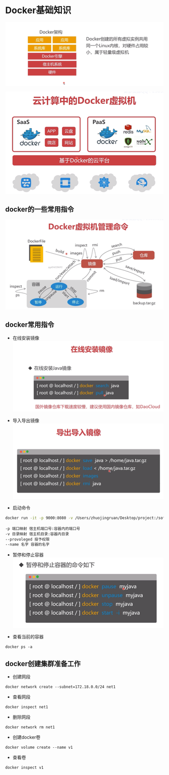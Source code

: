 # Docker基础知识

![](/assets/devops/docker/1.png)

![](/assets/devops/docker/2.png)

## docker的一些常用指令

![](/assets/devops/docker/4.png)

## docker常用指令

* 在线安装镜像  
  ![](/assets/devops/docker/5.png)

* 导入导出镜像  
  ![](/assets/devops/docker/6.png)

* 启动命令

```bash
docker run -it -p 9000:8080 -v /Users/zhuojingruan/Desktop/project:/soft --privileged --name myjava java bash

-p 端口映射 宿主机端口号:容器内的端口号
-v 目录映射 宿主机目录:容器内目录
--provoleged 授予权限
--name 名字 容器的名字
```

* 暂停和停止容器
![](/assets/devops/docker/8.png)

* 查看当前的容器
```
docker ps -a
```

## docker创建集群准备工作
* 创建网段
```
docker network create --subnet=172.18.0.0/24 net1
```

* 查看网段

```
docker inspect net1
```
* 删除网段

```
docker network rm net1
```

* 创建docker卷

```
docker volume create --name v1
```

* 查看卷
```
docker inspect v1
```

